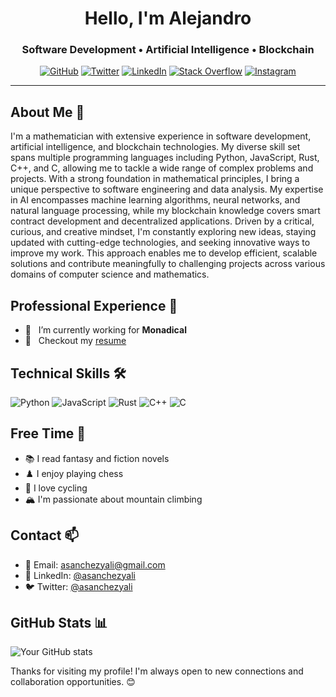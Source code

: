 <h1 align="center">Hello, I'm Alejandro</h1>
<h3 align="center">Software Development • Artificial Intelligence • Blockchain</h4>

<p align="center">
    <a href="https://www.asanchezyali.com/" target="_blank"><img alt="GitHub" src="https://img.shields.io/badge/asanchezyali-FF7139.svg?&style=flat-square&logo=Firefox-Browser&logoColor=white&link=https://asanchezyali.com"></a>
    <a href="https://twitter.com/asanchezyali" target="_blank"><img alt="Twitter" src="https://img.shields.io/badge/-@asanchezyali-%231DA1F2?style=flat-square&logo=X&logoColor=white&link=https://twitter.com/asanchezyali"></a>
    <a href="https://www.linkedin.com/in/asanchezyali" target="_blank"><img alt="LinkedIn" src="https://img.shields.io/badge/-@asanchezyali-%230077B5?style=flat-square&logo=linkedin&logoColor=white&link=https://www.linkedin.com/in/asanchezyali/"></a>
    <a href="https://math.stackexchange.com/users/217786/alejandro-s%c3%a1nchez-yal%c3%ad" target="_blank"><img alt="Stack Overflow" src="https://img.shields.io/badge/-@asanchezyali-FE7A16?style=flat-square&logo=Stack-Overflow&logoColor=white&link=https://math.stackexchange.com/users/217786/alejandro-s%c3%a1nchez-yal%c3%ad"></a>
      <a href="https://www.instagram.com/asanchezyali/" target="_blank"><img alt="Instagram" src="https://img.shields.io/badge/-@asanchezyali-12100E?style=flat-square&logo=instagram&logoColor=white&link=https://www.instagram.com/asanchezyali/"></a>
</p>

<hr/>

## About Me 🧠

I'm a mathematician with extensive experience in software development, artificial intelligence, and blockchain technologies. My diverse skill set spans multiple programming languages including Python, JavaScript, Rust, C++, and C, allowing me to tackle a wide range of complex problems and projects. With a strong foundation in mathematical principles, I bring a unique perspective to software engineering and data analysis. My expertise in AI encompasses machine learning algorithms, neural networks, and natural language processing, while my blockchain knowledge covers smart contract development and decentralized applications. Driven by a critical, curious, and creative mindset, I'm constantly exploring new ideas, staying updated with cutting-edge technologies, and seeking innovative ways to improve my work. This approach enables me to develop efficient, scalable solutions and contribute meaningfully to challenging projects across various domains of computer science and mathematics.

## Professional Experience 💼

- 🔭 &nbsp; I’m currently working for **Monadical**
- 📝 &nbsp; Checkout my [resume](https://github.com/asanchezyali/cv/blob/master/cv_en.pdf)

## Technical Skills 🛠️

![Python](https://img.shields.io/badge/-Python-3776AB?style=flat-square&logo=Python&logoColor=white)
![JavaScript](https://img.shields.io/badge/-JavaScript-F7DF1E?style=flat-square&logo=javascript&logoColor=black)
![Rust](https://img.shields.io/badge/-Rust-000000?style=flat-square&logo=rust&logoColor=white)
![C++](https://img.shields.io/badge/-C++-00599C?style=flat-square&logo=c%2B%2B&logoColor=white)
![C](https://img.shields.io/badge/-C-A8B9CC?style=flat-square&logo=c&logoColor=white)

## Free Time 🌟

- 📚 I read fantasy and fiction novels
- ♟️ I enjoy playing chess
- 🚴 I love cycling
- 🏔️ I'm passionate about mountain climbing

## Contact 📫

- 📧 Email: [asanchezyali@gmail.com](mailto:asanchezyali@gmail.com)
- 💼 LinkedIn: [@asanchezyali](https://www.linkedin.com/in/asanchezyali/)
- 🐦 Twitter: [@asanchezyali](https://twitter.com/asanchezyali)

## GitHub Stats 📊

![Your GitHub stats](https://github-readme-stats.vercel.app/api?username=asanchezyali&show_icons=true&theme=radical)

Thanks for visiting my profile! I'm always open to new connections and collaboration opportunities. 😊




